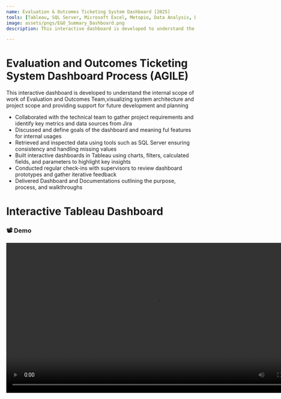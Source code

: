 ```yaml
---
name: Evaluation & Outcomes Ticketing System Dashboard [2025]
tools: [Tableau, SQL Server, Microsoft Excel, Metopio, Data Analysis, Data Visualization, Program Evaluation]
image: assets/pngs/E&O_Summary_Dashboard.png
description: This interactive dashboard is developed to understand the internal scope of work of Evaluation and Outcomes Team,visualizing system architecture and project scope and providing support for future development and planning

---
```


# Evaluation and Outcomes Ticketing System Dashboard Process (AGILE)

This interactive dashboard is developed to understand the internal scope of work of Evaluation and Outcomes Team,visualizing system architecture and project scope and providing support for future development and planning

- Collaborated with the technical team to gather project requirements and identify key metrics and data sources from Jira 
- Discussed and define goals of the dashboard and meaning ful features for internal usages
- Retrieved and inspected data using tools such as SQL Server ensuring consistency and handling missing values
- Built interactive dashboards in Tableau using charts, filters, calculated fields, and parameters to highlight key insights
- Conducted regular check-ins with supervisors to review dashboard prototypes and gather iterative feedback
- Delivered Dashboard and Documentations outlining the purpose, process, and walkthroughs


# Interactive Tableau Dashboard

<h3>📽 Demo</h3>
<video width="800" controls>
  <source src="https://github.com/Donlapun/donlapun.github.io/raw/main/assets/E%26O_Dashboard_Recording.mp4" type="video/mp4">
  Your browser does not support the video tag.
</video>









